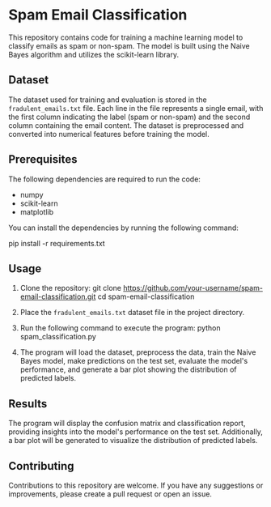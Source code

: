 
# Spam Email Classification

This repository contains code for training a machine learning model to classify emails as spam or non-spam. The model is built using the Naive Bayes algorithm and utilizes the scikit-learn library.

## Dataset

The dataset used for training and evaluation is stored in the `fradulent_emails.txt` file. Each line in the file represents a single email, with the first column indicating the label (spam or non-spam) and the second column containing the email content. The dataset is preprocessed and converted into numerical features before training the model.

## Prerequisites

The following dependencies are required to run the code:

- numpy
- scikit-learn
- matplotlib

You can install the dependencies by running the following command:

pip install -r requirements.txt


## Usage

1. Clone the repository:
git clone https://github.com/your-username/spam-email-classification.git
cd spam-email-classification


2. Place the `fradulent_emails.txt` dataset file in the project directory.

3. Run the following command to execute the program:
python spam_classification.py


4. The program will load the dataset, preprocess the data, train the Naive Bayes model, make predictions on the test set, evaluate the model's performance, and generate a bar plot showing the distribution of predicted labels.

## Results

The program will display the confusion matrix and classification report, providing insights into the model's performance on the test set. Additionally, a bar plot will be generated to visualize the distribution of predicted labels.

## Contributing

Contributions to this repository are welcome. If you have any suggestions or improvements, please create a pull request or open an issue.
